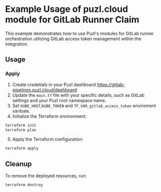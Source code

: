 # Example Usage of puzl.cloud module for GitLab Runner Claim

This example demonstrates how to use Puzl's modules for GitLab runner orchestration utilizing GitLab access token management within the integration.

## Usage

### Apply

1. Create credetials in your Puzl dashboard https://gitlab-pipelines.puzl.cloud/dashboard
2. Update the `main.tf` file with your specific details, such as GitLab settings and your Puzl root namespace name.
3. Set `KUBE_HOST`,`KUBE_TOKEN` and `TF_VAR_gitlab_access_token` enviroment varibale.
4. Initialize the Terraform environment:

```bash
terraform init
terraform plan
```

5. Apply the Terraform configuration:

```bash
terraform apply
```

## Cleanup

To remove the deployed resources, run:

```bash
terraform destroy
```
